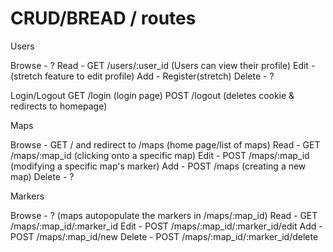# CRUD/BREAD / routes

Users

Browse - ? 
Read   - GET /users/:user_id (Users can view their profile)
Edit   - (stretch feature to edit profile) 
Add    - Register(stretch)
Delete - ? 

Login/Logout
GET /login (login page)
POST /logout (deletes cookie & redirects to homepage)


Maps

Browse - GET  / and redirect to /maps (home page/list of maps)
Read   - GET  /maps/:map_id (clicking onto a specific map)
Edit   - POST /maps/:map_id (modifying a specific map's marker)
Add    - POST /maps (creating a new map)
Delete - ? 

Markers

Browse - ? (maps autopopulate the markers in /maps/:map_id)
Read   - GET  /maps/:map_id/:marker_id
Edit   - POST /maps/:map_id/:marker_id/edit
Add    - POST /maps/:map_id/new
Delete - POST /maps/:map_id/:marker_id/delete


 